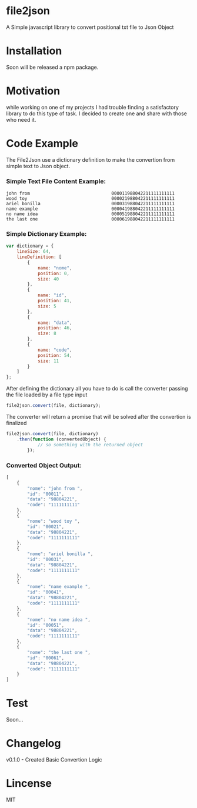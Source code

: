 # file2json
A Simple javascript library to convert positional txt file to Json Object

# Installation

Soon will be released a npm package.
<!-- With [npm](https://www.npmjs.com/) do:

```
npm install file2json
``` -->

# Motivation
while working on one of my projects I had trouble finding a satisfactory library to do this type of task.
I decided to create one and share with those who need it.

# Code Example
The File2Json use a dictionary definition to make the convertion from simple text to Json object.

### Simple Text File Content Example:

```
john from                               000011988042211111111111
wood toy                                000021988042211111111111
ariel bonilla                           000031988042211111111111
name example                            000041988042211111111111
no name idea                            000051988042211111111111
the last one                            000061988042211111111111
```

### Simple Dictionary Example:

```javascript
var dictionary = {
    lineSize: 64,
    lineDefinition: [
        {
            name: "nome",
            position: 0,
            size: 40
        },
        {
            name: "id",
            position: 41,
            size: 5
        },
        {
            name: "data",
            position: 46,
            size: 8
        },
        {
            name: "code",
            position: 54,
            size: 11
        }
    ]
};
```

After defining the dictionary all you have to do is call the converter passing the file loaded by a file type input

```javascript
file2json.convert(file, dictionary);
```

The converter will return a promise that will be solved after the convertion is finalized

```javascript
file2json.convert(file, dictionary)
    .then(function (convertedObject) {
            // so something with the returned object
        });
```

### Converted Object Output:
```javascript
[
    {
        "nome": "john from ",
        "id": "00011",
        "data": "98804221",
        "code": "1111111111"
    },
    {
        "nome": "wood toy ",
        "id": "00021",
        "data": "98804221",
        "code": "1111111111"
    },
    {
        "nome": "ariel bonilla ",
        "id": "00031",
        "data": "98804221",
        "code": "1111111111"
    },
    {
        "nome": "name example ",
        "id": "00041",
        "data": "98804221",
        "code": "1111111111"
    },
    {
        "nome": "no name idea ",
        "id": "00051",
        "data": "98804221",
        "code": "1111111111"
    },
    {
        "nome": "the last one ",
        "id": "00061",
        "data": "98804221",
        "code": "1111111111"
    }
]
```

# Test
Soon...

# Changelog
v0.1.0 - Created Basic Convertion Logic

# Lincense
MIT